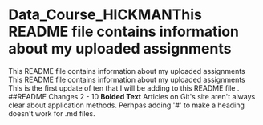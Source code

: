 # Data_Course_HICKMANThis README file contains information about my uploaded assignments
This README file contains information about my uploaded assignments
This README file contains information about my uploaded assignments
This is the first update of ten that I will be adding to this README file
. ##README Changes 2 - 10
**Bolded Text**
Articles on Git's site aren't always clear about application methods. Perhpas adding '#' to make a heading doesn't work for .md files.
